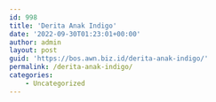 ```yaml
---
id: 998
title: 'Derita Anak Indigo'
date: '2022-09-30T01:23:01+00:00'
author: admin
layout: post
guid: 'https://bos.awn.biz.id/derita-anak-indigo/'
permalink: /derita-anak-indigo/
categories:
    - Uncategorized
---
```


